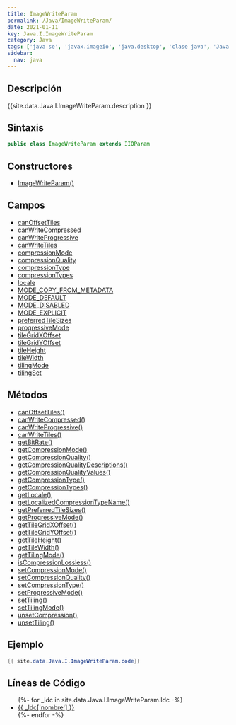```yaml
---
title: ImageWriteParam
permalink: /Java/ImageWriteParam/
date: 2021-01-11
key: Java.I.ImageWriteParam
category: Java
tags: ['java se', 'javax.imageio', 'java.desktop', 'clase java', 'Java 1.0']
sidebar: 
  nav: java
---
```


## Descripción
{{site.data.Java.I.ImageWriteParam.description }}

## Sintaxis
~~~java
public class ImageWriteParam extends IIOParam
~~~

## Constructores
* [ImageWriteParam()](/Java/ImageWriteParam/ImageWriteParam/)

## Campos
* [canOffsetTiles](/Java/ImageWriteParam/canOffsetTiles)
* [canWriteCompressed](/Java/ImageWriteParam/canWriteCompressed)
* [canWriteProgressive](/Java/ImageWriteParam/canWriteProgressive)
* [canWriteTiles](/Java/ImageWriteParam/canWriteTiles)
* [compressionMode](/Java/ImageWriteParam/compressionMode)
* [compressionQuality](/Java/ImageWriteParam/compressionQuality)
* [compressionType](/Java/ImageWriteParam/compressionType)
* [compressionTypes](/Java/ImageWriteParam/compressionTypes)
* [locale](/Java/ImageWriteParam/locale)
* [MODE_COPY_FROM_METADATA](/Java/ImageWriteParam/MODE_COPY_FROM_METADATA)
* [MODE_DEFAULT](/Java/ImageWriteParam/MODE_DEFAULT)
* [MODE_DISABLED](/Java/ImageWriteParam/MODE_DISABLED)
* [MODE_EXPLICIT](/Java/ImageWriteParam/MODE_EXPLICIT)
* [preferredTileSizes](/Java/ImageWriteParam/preferredTileSizes)
* [progressiveMode](/Java/ImageWriteParam/progressiveMode)
* [tileGridXOffset](/Java/ImageWriteParam/tileGridXOffset)
* [tileGridYOffset](/Java/ImageWriteParam/tileGridYOffset)
* [tileHeight](/Java/ImageWriteParam/tileHeight)
* [tileWidth](/Java/ImageWriteParam/tileWidth)
* [tilingMode](/Java/ImageWriteParam/tilingMode)
* [tilingSet](/Java/ImageWriteParam/tilingSet)

## Métodos
* [canOffsetTiles()](/Java/ImageWriteParam/canOffsetTiles)
* [canWriteCompressed()](/Java/ImageWriteParam/canWriteCompressed)
* [canWriteProgressive()](/Java/ImageWriteParam/canWriteProgressive)
* [canWriteTiles()](/Java/ImageWriteParam/canWriteTiles)
* [getBitRate()](/Java/ImageWriteParam/getBitRate)
* [getCompressionMode()](/Java/ImageWriteParam/getCompressionMode)
* [getCompressionQuality()](/Java/ImageWriteParam/getCompressionQuality)
* [getCompressionQualityDescriptions()](/Java/ImageWriteParam/getCompressionQualityDescriptions)
* [getCompressionQualityValues()](/Java/ImageWriteParam/getCompressionQualityValues)
* [getCompressionType()](/Java/ImageWriteParam/getCompressionType)
* [getCompressionTypes()](/Java/ImageWriteParam/getCompressionTypes)
* [getLocale()](/Java/ImageWriteParam/getLocale)
* [getLocalizedCompressionTypeName()](/Java/ImageWriteParam/getLocalizedCompressionTypeName)
* [getPreferredTileSizes()](/Java/ImageWriteParam/getPreferredTileSizes)
* [getProgressiveMode()](/Java/ImageWriteParam/getProgressiveMode)
* [getTileGridXOffset()](/Java/ImageWriteParam/getTileGridXOffset)
* [getTileGridYOffset()](/Java/ImageWriteParam/getTileGridYOffset)
* [getTileHeight()](/Java/ImageWriteParam/getTileHeight)
* [getTileWidth()](/Java/ImageWriteParam/getTileWidth)
* [getTilingMode()](/Java/ImageWriteParam/getTilingMode)
* [isCompressionLossless()](/Java/ImageWriteParam/isCompressionLossless)
* [setCompressionMode()](/Java/ImageWriteParam/setCompressionMode)
* [setCompressionQuality()](/Java/ImageWriteParam/setCompressionQuality)
* [setCompressionType()](/Java/ImageWriteParam/setCompressionType)
* [setProgressiveMode()](/Java/ImageWriteParam/setProgressiveMode)
* [setTiling()](/Java/ImageWriteParam/setTiling)
* [setTilingMode()](/Java/ImageWriteParam/setTilingMode)
* [unsetCompression()](/Java/ImageWriteParam/unsetCompression)
* [unsetTiling()](/Java/ImageWriteParam/unsetTiling)

## Ejemplo
~~~java
{{ site.data.Java.I.ImageWriteParam.code}}
~~~

## Líneas de Código
<ul>
{%- for _ldc in site.data.Java.I.ImageWriteParam.ldc -%}
   <li>
       <a href="{{_ldc['url'] }}">{{ _ldc['nombre'] }}</a>
   </li>
{%- endfor -%}
</ul>

